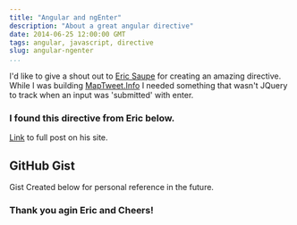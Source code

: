 ```yaml
---
title: "Angular and ngEnter"
description: "About a great angular directive"
date: 2014-06-25 12:00:00 GMT
tags: angular, javascript, directive
slug: angular-ngenter
...
```


I'd like to give a shout out to [Eric Saupe](http://ericsaupe.com/) for creating an amazing directive.  While I was building [MapTweet.Info](https://github.com/hartzis/MapTweet.Info) I needed something that wasn't JQuery to track when an input was 'submitted' with enter.

### I found this directive from Eric below.

[Link](http://ericsaupe.com/angularjs-detect-enter-key-ngenter/) to full post on his site.

## GitHub Gist

Gist Created below for personal reference in the future.

<script src="https://gist.github.com/hartzis/c6014b6289fab5e32d06.js"></script>

### Thank you agin Eric and Cheers!
